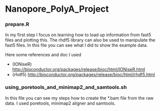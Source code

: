 # Nanopore_PolyA_Project

### prepare.R
In my first step I focus on learning how to load up information from fast5
files and plotting this. The rhdf5 library can also be used to manipulate
the fast5 files. In this file you can see what I did to show the example data.

Here some references and doc I used
- (IONiseR) http://bioconductor.org/packages/release/bioc/html/IONiseR.html
- (rhdf5) http://bioconductor.org/packages/release/bioc/html/rhdf5.html 

### using_poretools_and_minimap2_and_samtools.sh
In this file you can see my steps how to create the *.bam file from the raw
data. I used poretools, minimap2 aligner and samtools.

